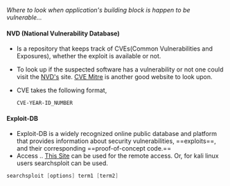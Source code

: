*Where to look when application's building block is happen to be vulnerable...*

#### NVD (National Vulnerability Database)
- Is a repository that keeps track of CVEs(Common Vulnerabilities and Exposures), whether the exploit is available or not.
- To look up if the suspected software has a vulnerability or not one could visit the [NVD's](https://nvd.nist.gov/vuln/search) site. [CVE Mitre](https://cve.mitre.org/) is another good website to look upon.
- CVE takes the following format, 

	```
	CVE-YEAR-ID_NUMBER
	```


#### Exploit-DB

- Exploit-DB is a widely recognized online public database and platform that provides information about security vulnerabilities, ==exploits==, and their corresponding ==proof-of-concept code.==
- Access ..
[This Site](https://www.exploit-db.com/) can be used for the remote access. Or, for kali linux users searchsploit can be used.
```c
searchsploit [options] term1 [term2]
```
